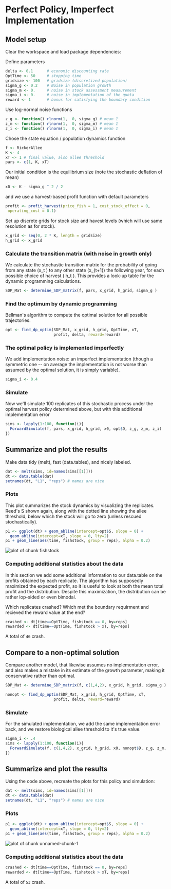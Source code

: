 




# Perfect Policy, Imperfect Implementation


## Model setup 

Clear the workspace and load package dependencies: 



Define parameters


```r
delta <- 0.1      # economic discounting rate
OptTime <- 50     # stopping time
gridsize <- 100   # gridsize (discretized population)
sigma_g <- 0.2    # Noise in population growth
sigma_m <- 0.     # noise in stock assessment measurement
sigma_i <- 0.     # noise in implementation of the quota
reward <- 1       # bonus for satisfying the boundary condition
```




Use log-normal noise functions


```r
z_g <- function() rlnorm(1,  0, sigma_g) # mean 1
z_m <- function() rlnorm(1,  0, sigma_m) # mean 1
z_i <- function() rlnorm(1,  0, sigma_i) # mean 1
```




Chose the state equation / population dynamics function


```r
f <- RickerAllee
K <- 4 
xT <- 1 # final value, also allee threshold
pars <- c(1, K, xT) 
```




Our initial condition is the equilibrium size (note the stochastic deflation of mean)


```r
x0 <- K - sigma_g ^ 2 / 2 
```




and we use a harvest-based profit function with default parameters


```r
profit <- profit_harvest(price_fish = 1, cost_stock_effect = 0,
 operating_cost = 0.1)
```




Set up discrete grids for stock size and havest levels (which will use same resolution as for stock). 


```r
x_grid <- seq(0, 2 * K, length = gridsize)  
h_grid <- x_grid  
```





### Calculate the transition matrix (with noise in growth only)      
We calculate the stochastic transition matrix for the probability of going from any state \(x_t \) to any other state \(x_{t+1}\) the following year, for each possible choice of harvest \( h_t \).  This provides a look-up table for the dynamic programming calculations. 


```r
SDP_Mat <- determine_SDP_matrix(f, pars, x_grid, h_grid, sigma_g )
```




### Find the optimum by dynamic programming 
Bellman's algorithm to compute the optimal solution for all possible trajectories.


```r
opt <- find_dp_optim(SDP_Mat, x_grid, h_grid, OptTime, xT, 
                     profit, delta, reward=reward)
```




### The optimal policy is implemented imperfectly
We add implementation noise: an imperfect implementation (though a symmetric one -- on average the implementation is not worse than assumed by the optimal solution, it is simply variable). 


```r
sigma_i <- 0.4
```




### Simulate 
Now we'll simulate 100 replicates of this stochastic process under the optimal harvest policy determined above, but with this additional implementation error


```r
sims <- lapply(1:100, function(i){
  ForwardSimulate(f, pars, x_grid, h_grid, x0, opt$D, z_g, z_m, z_i)
})
```




## Summarize and plot the results                                                   
Make data tidy (melt), fast (data.tables), and nicely labeled.


```r
dat <- melt(sims, id=names(sims[[1]]))  
dt <- data.table(dat)
setnames(dt, "L1", "reps") # names are nice
```




### Plots 
This plot summarizes the stock dynamics by visualizing the replicates. Reed's S shown again, along with the dotted line showing the allee threshold, below which the stock will go to zero (unless rescued stochastically). 


```r
p1 <- ggplot(dt) + geom_abline(intercept=opt$S, slope = 0) + 
  geom_abline(intercept=xT, slope = 0, lty=2) 
p1 + geom_line(aes(time, fishstock, group = reps), alpha = 0.2)
```

![plot of chunk fishstock](http://www.carlboettiger.info/wp-content/uploads/2012/03/wpid-fishstock16.png) 


### Computing additional statistics about the data
In this section we add some additional information to our data.table on the profits obtained by each replicate.  The algorithm has supposedly maximized the expected profit, so it is useful to look at both the mean total profit and the distribution.  Despite this maximization, the distribution can be rather lop-sided or even bimodal. 

Which replicates crashed?  Which met the boundary requirment and recieved the reward value at the end?


```r
crashed <- dt[time==OptTime, fishstock == 0, by=reps]
rewarded <- dt[time==OptTime, fishstock > xT, by=reps]
```




A total of `46` crash.



## Compare to a non-optimal solution
Compare another model, that likewise assumes no implementation error, and also makes a mistake in its estimate of the growth parameter, making it conservative rather than optimal.




```r
SDP_Mat <- determine_SDP_matrix(f, c(1,4,2), x_grid, h_grid, sigma_g )
```






```r
nonopt <- find_dp_optim(SDP_Mat, x_grid, h_grid, OptTime, xT, 
                     profit, delta, reward=reward)
```





### Simulate 
For the simulated implementation, we add the same implementation error back, and we restore biological allee threshold to it's true value. 


```r
sigma_i <- .4
sims <- lapply(1:100, function(i){
  ForwardSimulate(f, c(1,4,2), x_grid, h_grid, x0, nonopt$D, z_g, z_m, z_i)
})
```




## Summarize and plot the results                                                  
Using the code above, recreate the plots for this policy and simulation: 


```r
dat <- melt(sims, id=names(sims[[1]]))  
dt <- data.table(dat)
setnames(dt, "L1", "reps") # names are nice
```




### Plots 


```r
p1 <- ggplot(dt) + geom_abline(intercept=opt$S, slope = 0) + 
  geom_abline(intercept=xT, slope = 0, lty=2) 
p1 + geom_line(aes(time, fishstock, group = reps), alpha = 0.2)
```

![plot of chunk unnamed-chunk-1](http://www.carlboettiger.info/wp-content/uploads/2012/03/wpid-unnamed-chunk-110.png) 


### Computing additional statistics about the data


```r
crashed <- dt[time==OptTime, fishstock == 0, by=reps]
rewarded <- dt[time==OptTime, fishstock > xT, by=reps]
```



A total of `53` crash.


